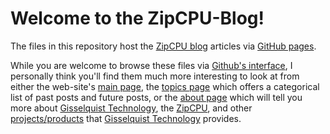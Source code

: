 # Welcome to the ZipCPU-Blog!

The files in this repository host the [ZipCPU blog](http://zipcpu.com) articles
via [GitHub pages](https://pages.github.com).

While you are welcome to browse these files via [Github's
interface](https://github.com/ZipCPU/website), I personally think you'll find
them much more interesting to look at from either the
web-site's [main page](http://zipcpu.com),
the [topics page](http://zipcpu.com/topics.html) which offers a categorical
list of past posts and future posts,
or the [about page](http://zipcpu.com/about/) which will tell you more about
[Gisselquist Technology](http://zipcpu.com/about/gisselquist-technology.html),
the [ZipCPU](http://zipcpu.com/about/zipcpu.html),
and other [projects/products](http://zipcpu.com/projects.html) that
[Gisselquist Technology](http://zipcpu.com/about/gisselquist-technology.html)
provides.

